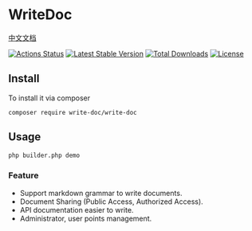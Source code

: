 # WriteDoc

[中文文档](./README-CN.md)

[![Actions Status](https://github.com/heropoo/write-doc/workflows/Build/badge.svg)](https://github.com/heropoo/vue-project/actions)
[![Latest Stable Version](https://poser.pugx.org/write-doc/write-doc/v/stable)](https://packagist.org/packages/write-doc/write-doc)
[![Total Downloads](https://poser.pugx.org/write-doc/write-doc/downloads)](https://packagist.org/packages/write-doc/write-doc)
[![License](https://poser.pugx.org/write-doc/write-doc/license)](https://packagist.org/packages/write-doc/write-doc)

## Install 
To install it via composer
```
composer require write-doc/write-doc
```

## Usage
```sh
php builder.php demo
```

### Feature
* Support markdown grammar to write documents.
* Document Sharing (Public Access, Authorized Access).
* API documentation easier to write. 
* Administrator, user points management.

